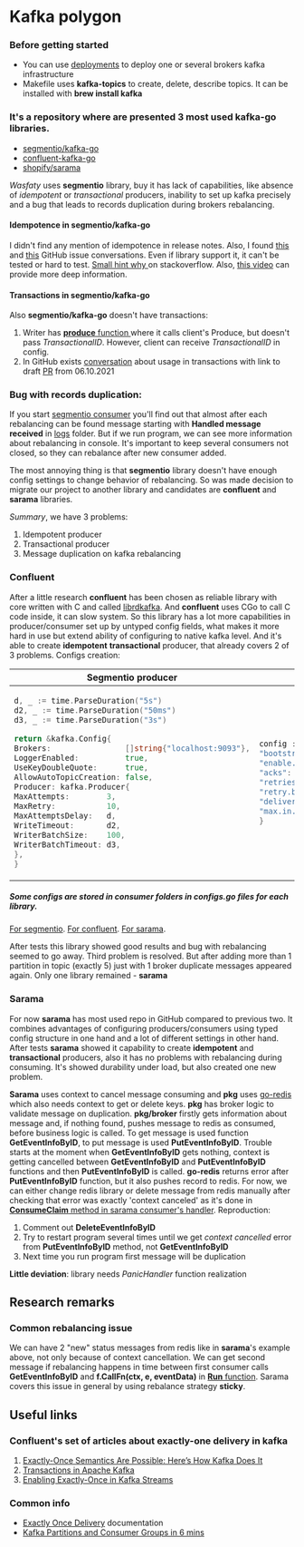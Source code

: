 # Kafka polygon

### Before getting started

- You can use [deployments](deployments) to deploy one or several brokers kafka infrastructure
- Makefile uses **kafka-topics** to create, delete, describe topics. It can be installed with **brew install kafka**

### It's a repository where are presented 3 most used kafka-go libraries.

- [segmentio/kafka-go](https://github.com/segmentio/kafka-go)
- [confluent-kafka-go](https://github.com/confluentinc/confluent-kafka-go)
- [shopify/sarama](https://github.com/Shopify/sarama)

*Wasfaty* uses **segmentio** library, buy it has lack of capabilities, like absence of *idempotent* or *transactional*
producers, inability to set up kafka precisely and a bug that leads to records duplication during brokers rebalancing.

#### Idempotence in segmentio/kafka-go

I didn't find any mention of idempotence in release notes. Also, I
found [this](https://github.com/segmentio/kafka-go/issues/797#issuecomment-1165706820)
and [this](https://github.com/redpanda-data/redpanda/issues/7835#issuecomment-1359038821) GitHub issue conversations.
Even if library support it, it can't be tested or hard to
test. [Small hint why
](https://stackoverflow.com/questions/75569262/why-i-still-got-duplicate-messages-in-kafka-after-i-set-enable-idempotence-tru)
on stackoverflow. Also, [this video](https://youtu.be/B8glj1BJkSw?t=272) can provide more deep information.

#### Transactions in segmentio/kafka-go

Also **segmentio/kafka-go** doesn't have transactions:

1. Writer has [**produce** function
   ](https://github.com/segmentio/kafka-go/blob/f057b1d369cdb68b249e6a9b12f0d797ebfae407/writer.go#LL730C34-L730C34)
   where it calls client's Produce, but doesn't pass *TransactionalID*. However, client can receive *TransactionalID* in
   config.
2. In GitHub exists [conversation](https://github.com/segmentio/kafka-go/issues/897) about usage in transactions with
   link to draft [PR](https://github.com/segmentio/kafka-go/pull/755) from 06.10.2021

### Bug with records duplication:

If you start [segmentio consumer](segmentio/consumer/main.go) you'll find out that almost after each rebalancing can be
found
message starting with **Handled message received** in [logs](segmentio/consumer/logs) folder. But if we run program, we
can see more information about rebalancing in console. It's important to keep several consumers not closed, so they can
rebalance after new consumer added.

The most annoying thing is that **segmentio** library doesn't have enough config settings to change behavior of
rebalancing. So was made decision to migrate our project to another library and candidates are **confluent** and
**sarama** libraries.

*Summary*, we have 3 problems:

1. Idempotent producer
2. Transactional producer
3. Message duplication on kafka rebalancing

### Confluent

After a little research **confluent** has been chosen as reliable library with core written with C and called
[librdkafka](https://github.com/confluentinc/librdkafka). And **confluent** uses CGo to call C code inside, it can slow
system. So this library has a lot more capabilities in producer/consumer set up by untyped config fields, what makes it
more hard in use but extend ability of configuring to native kafka level. And it's able to create **idempotent**
**transactional** producer, that already covers 2 of 3 problems. Configs creation:

<table>
<thead><tr><th>Segmentio producer</th> <th>Confluent producer</th></tr></thead>
<tbody>
<tr>
<td>

```go
d, _ := time.ParseDuration("5s")
d2, _ := time.ParseDuration("50ms")
d3, _ := time.ParseDuration("3s")

return &kafka.Config{
Brokers:                []string{"localhost:9093"},
LoggerEnabled:          true,
UseKeyDoubleQuote:      true,
AllowAutoTopicCreation: false,
Producer: kafka.Producer{
MaxAttempts:        3,
MaxRetry:           10,
MaxAttemptsDelay:   d,
WriteTimeout:       d2,
WriterBatchSize:    100,
WriterBatchTimeout: d3,
},
}

```

</td>
<td>

```go
config := kafka.ConfigMap{
"bootstrap.servers":                     broker,
"enable.idempotence":                    true,
"acks":                                  "all",
"retries":                               10,
"retry.backoff.ms":                      500,
"delivery.timeout.ms":                   3000,
"max.in.flight.requests.per.connection": 5,
}
```

</td>
</tr>

</tbody>
</table>

##### Some configs are stored in consumer folders in *configs.go* files for each library.

[For segmentio](segmentio/consumer/configs.go). [For confluent](confluent/consumer/configs.go). [For sarama](sarama/consumer/configs.go).

After tests this library showed good results and bug with rebalancing seemed to go away. Third problem is resolved. But
after adding more than 1 partition in topic (exactly 5) just with 1 broker duplicate messages appeared again. Only one
library remained - **sarama**

### Sarama

For now **sarama** has most used repo in GitHub compared to previous two. It combines advantages of configuring
producers/consumers using typed config structure in one hand and a lot of different settings in other hand. After tests
**sarama** showed it capability to create **idempotent** and **transactional** producers, also it has no problems with
rebalancing during consuming. It's showed durability under load, but also created one new problem.

**Sarama** uses context to cancel message consuming and **pkg** uses [go-redis](https://github.com/redis/go-redis)
which also needs context to get or delete keys. **pkg** has broker logic to validate message on duplication.
**pkg/broker** firstly gets information about message and, if nothing found, pushes message to redis as consumed, before
business logic is called. To get message is used function **GetEventInfoByID**, to put message is used
**PutEventInfoByID**. Trouble starts at the moment when **GetEventInfoByID** gets nothing, context is getting cancelled
between **GetEventInfoByID** and **PutEventInfoByID** functions and then **PutEventInfoByID** is called. **go-redis**
returns error after **PutEventInfoByID** function, but it also pushes record to redis. For now, we can either change
redis library or delete message from redis manually after checking that error was exactly 'context canceled' as it's
done in [**ConsumeClaim** method in sarama consumer's handler](sarama/consumer/handler.go).
Reproduction:

1. Comment out **DeleteEventInfoByID**
2. Try to restart program several times until we get *context cancelled* error from **PutEventInfoByID** method, not
   **GetEventInfoByID**
3. Next time you run program first message will be duplication

**Little deviation**: library needs *PanicHandler* function realization

## Research remarks

### Common rebalancing issue

We can have 2 "new" status messages from redis like in **sarama**'s example above, not only because of context
cancellation. We can get second message if rebalancing happens in time between first consumer calls **GetEventInfoByID**
and **f.CallFn(ctx, e, eventData)** in [**Run** function](pkg/broker/provider/provider.go). Sarama covers this issue in
general by using rebalance strategy **sticky**.

## Useful links

### Confluent's set of articles about exactly-one delivery in kafka

1. [Exactly-Once Semantics Are Possible: Here’s How Kafka Does It
   ](https://www.confluent.io/blog/exactly-once-semantics-are-possible-heres-how-apache-kafka-does-it/)
2. [Transactions in Apache Kafka
   ](https://www.confluent.io/blog/transactions-apache-kafka/)
3. [Enabling Exactly-Once in Kafka Streams
   ](https://www.confluent.io/blog/enabling-exactly-once-kafka-streams/)

### Common info

- [Exactly Once Delivery](https://docs.google.com/document/d/11Jqy_GjUGtdXJK94XGsEIK7CP1SnQGdp2eF0wSw9ra8/edit#)
  documentation
- [Kafka Partitions and Consumer Groups in 6 mins
  ](https://medium.com/javarevisited/kafka-partitions-and-consumer-groups-in-6-mins-9e0e336c6c00)
